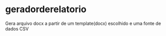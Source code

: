 # geradorderelatorio
Gera arquivo docx a partir de um template(docx) escolhido e uma fonte de dados CSV
